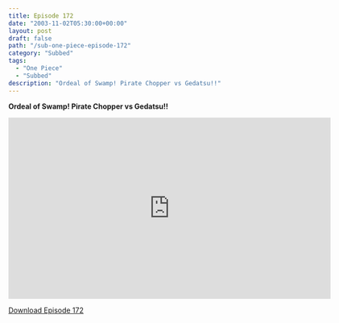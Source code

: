 ```yaml
---
title: Episode 172
date: "2003-11-02T05:30:00+00:00"
layout: post
draft: false
path: "/sub-one-piece-episode-172"
category: "Subbed"
tags:
  - "One Piece"
  - "Subbed"
description: "Ordeal of Swamp! Pirate Chopper vs Gedatsu!!"
---
```


**Ordeal of Swamp! Pirate Chopper vs Gedatsu!!**

<iframe width="640" height="360" src="https://www.rapidvideo.com/e/FXQGEZMATE" frameborder="0" marginwidth=0 marginheight=0 scrolling=no allowfullscreen></iframe>

<a href="http://ouo.io/qs/eCodkFEQ?s=https://rapidvid.to/d/https://www.rapidvideo.com/e/FXQGEZMATE">Download Episode 172</a>
